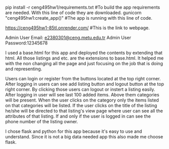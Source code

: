 pip install -r ceng495hw1/requirements.txt #To build the app requirements are needed. With this line of code they are downloaded.
gunicorn "ceng495hw1:create_app()" #The app is running with this line of code.

https://ceng495hw1-85tl.onrender.com/ #This is the link to webpage.

Admin User Email: e2380301@ceng.metu.edu.tr
Admin User Password:12345678

I used a base.html for this app and deployed the contents by extending that html. All those listings and etc. are the extensions to base.html. It helped me with the non changing all the page and just focusing on the job that is doing and representing.

Users can login or register from the buttons located at the top right corner. After logging in users can see add listing button and logout button at the top right corner.
By clicking those users can logout or instert a listing easily. After logging in user will see last 100 added items. Above them categories will be present. When the user clicks on the category only the items listed on that categories will be listed. If the user clicks on the title of the listing he/she will be directed to that listing's view page where user can see all the attributes of that listing. If and only if the user is logged in can see the phone number of the listing owner.

I chose flask and python for this app because it's easy to use and understand. Since it is not a big data needed app this also made me choose flask.
